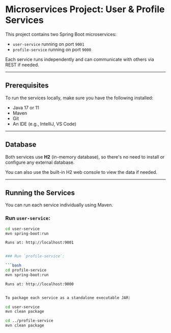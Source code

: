 # Microservices Project: User & Profile Services 

This project contains two Spring Boot microservices:

- `user-service` running on port `9001`
- `profile-service` running on port `9000`

Each service runs independently and can communicate with others via REST if needed.

---

## Prerequisites

To run the services locally, make sure you have the following installed:

- Java 17 or 11
- Maven
- Git
- An IDE (e.g., IntelliJ, VS Code)

---

## Database

Both services use **H2** (in-memory database), so there's no need to install or configure any external database.

You can also use the built-in H2 web console to view the data if needed.

---

## Running the Services

You can run each service individually using Maven.

### Run `user-service`:

```bash
cd user-service
mvn spring-boot:run

Runs at: http://localhost:9001


### Run `profile-service`:

```bash
cd profile-service
mvn spring-boot:run

Runs at: http://localhost:9000


To package each service as a standalone executable JAR:

cd user-service
mvn clean package

cd ../profile-service
mvn clean package